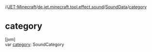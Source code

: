 //[JET-Minecraft](../../../index.md)/[de.jet.minecraft.tool.effect.sound](../index.md)/[SoundData](index.md)/[category](category.md)

# category

[jvm]\
var [category](category.md): SoundCategory
